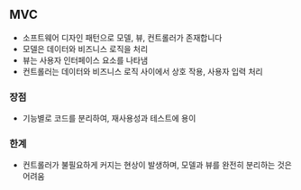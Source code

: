 
## MVC

- 소프트웨어 디자인 패턴으로 모델, 뷰, 컨트롤러가 존재합니다
- 모델은 데이터와 비즈니스 로직을 처리 
- 뷰는 사용자 인터페이스 요소를 나타냄
- 컨트롤러는 데이터와 비즈니스 로직 사이에서 상호 작용, 사용자 입력 처리  

### 장점

- 기능별로 코드를 분리하여, 재사용성과 테스트에 용이 

### 한계

- 컨트롤러가 불필요하게 커지는 현상이 발생하며, 모델과 뷰를 완전히 분리하는 것은 어려움